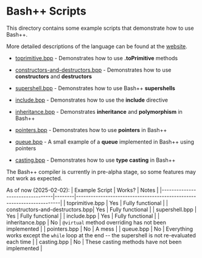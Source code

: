 # Bash++ Scripts

This directory contains some example scripts that demonstrate how to use Bash++.

More detailed descriptions of the language can be found at the [website](https://bpp.sh/language.html).

 - [toprimitive.bpp](toprimitive.bpp) - Demonstrates how to use **.toPrimitive** methods

 - [constructors-and-destructors.bpp](constructors-and-destructors.bpp) - Demonstrates how to use **constructors** and **destructors**

 - [supershell.bpp](supershell.bpp) - Demonstrates how to use Bash++ **supershells**

 - [include.bpp](include.bpp) - Demonstrates how to use the **include** directive

 - [inheritance.bpp](inheritance.bpp) - Demonstrates **inheritance** and **polymorphism** in Bash++

 - [pointers.bpp](pointers.bpp) - Demonstrates how to use **pointers** in Bash++

 - [queue.bpp](queue.bpp) - A small example of a **queue** implemented in Bash++ using pointers

 - [casting.bpp](casting.bpp) - Demonstrates how to use **type casting** in Bash++

The Bash++ compiler is currently in pre-alpha stage, so some features may not work as expected.

As of now (2025-02-02):
| Example Script                  | Works? | Notes                                                                 |
|---------------------------------|--------|-----------------------------------------------------------------------|
| toprimitive.bpp                 | Yes    | Fully functional                                                      |
| constructors-and-destructors.bpp| Yes    | Fully functional                                                      |
| supershell.bpp                  | Yes    | Fully functional                                                      |
| include.bpp                     | Yes    | Fully functional                                                      |
| inheritance.bpp                 | No     | `@virtual` method overriding has not been implemented                 |
| pointers.bpp                    | No     | A mess                                                                |
| queue.bpp                       | No     | Everything works except the `while` loop at the end -- the supershell is not re-evaluated each time |
| casting.bpp                     | No     | These casting methods have not been implemented                        |
